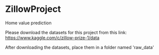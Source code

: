 # ZillowProject
Home value prediction

Please download the datasets for this project from this link: https://www.kaggle.com/c/zillow-prize-1/data

After downloading the datasets, place them in a folder named 'raw_data'
